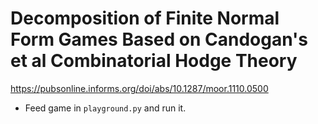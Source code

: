 # Decomposition of Finite Normal Form Games Based on Candogan's et al Combinatorial Hodge Theory

https://pubsonline.informs.org/doi/abs/10.1287/moor.1110.0500

- Feed game in `playground.py` and run it. 